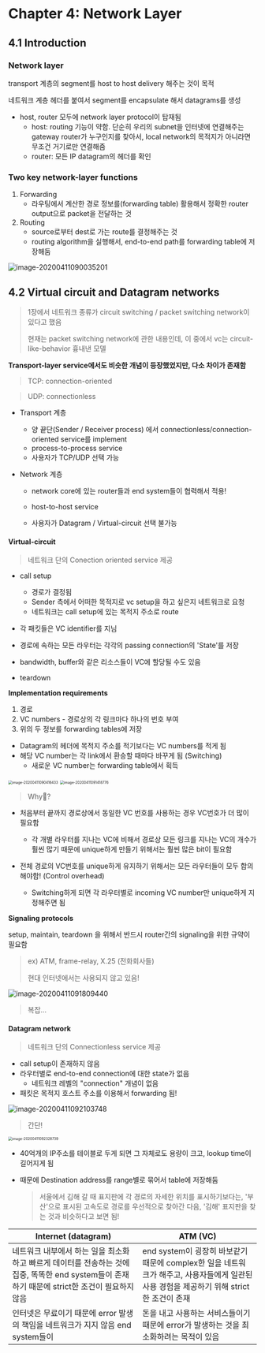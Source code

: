 # Chapter 4: Network Layer





## 4.1 Introduction



### Network layer

transport 계층의 segment를 host to host delivery 해주는 것이 목적

네트워크 계층 헤더를 붙여서 segment를 encapsulate 해서 datagrams를 생성

- host, router 모두에 network layer protocol이 탑재됨
  - host: routing 기능이 약함. 단순히 우리의 subnet을 인터넷에 연결해주는 gateway router가 누구인지를 찾아서, local network의 목적지가 아니라면 무조건 거기로만 연결해줌
  - router: 모든 IP datagram의 헤더를 확인



### Two key network-layer functions

1. Forwarding
   - 라우팅에서 계산한 경로 정보를(forwarding table) 활용해서 정확한 router output으로 packet을 전달하는 것
2. Routing
   - source로부터 dest로 가는 route를 결정해주는 것
   - routing algorithm을 실행해서, end-to-end path를 forwarding table에 저장해둠



![image-20200411090035201](../images/4-1-1.png)





## 4.2 Virtual circuit and Datagram networks

> 1장에서 네트워크 종류가 circuit switching / packet switching network이 있다고 했음
>
> 현재는 packet switching network에 관한 내용인데, 이 중에서 vc는 circuit-like-behavior 흉내낸 모델



**Transport-layer service에서도 비슷한 개념이 등장했었지만, 다소 차이가 존재함**

>  TCP: connection-oriented

> UDP: connectionless

- Transport 계층
  - 양 끝단(Sender / Receiver process) 에서 connectionless/connection-oriented service를 implement
  - process-to-process service
  - 사용자가 TCP/UDP 선택 가능

- Network 계층 

  - network core에 있는 router들과 end system들이 협력해서 적용!

  - host-to-host service
  - 사용자가 Datagram / Virtual-circuit 선택 불가능



#### Virtual-circuit

> 네트워크 단의 Conection oriented service 제공



- call setup
  - 경로가 결정됨
  - Sender 측에서 어떠한 목적지로 vc setup을 하고 싶은지 네트워크로 요청
  - 네트워크는 call setup에 있는 목적지 주소로 route
- 각 패킷들은 VC identifier를 지님
- 경로에 속하는 모든 라우터는 각각의 passing connection의 'State'를 저장
- bandwidth, buffer와 같은 리소스들이 VC에 할당될 수도 있음

- teardown



**Implementation requirements**

1. 경로
2. VC numbers - 경로상의 각 링크마다 하나의 번호 부여
3. 위의 두 정보를 forwarding tables에 저장

- Datagram의 헤더에 목적지 주소를 적기보다는 VC numbers를 적게 됨
- 해당 VC number는 각 link에서 환승할 때마다 바꾸게 됨 (Switching)
  - 새로운 VC number는 forwarding table에서 획득

<img src="../images/4-1-2.png" alt="image-20200411090416433" style="zoom:50%;" />

<img src="../images/4-1-3.png" alt="image-20200411091418776" style="zoom:50%;" />



> Why?

- 처음부터 끝까지 경로상에서 동일한 VC 번호를 사용하는 경우 VC번호가 더 많이 필요함
  - 각 개별 라우터를 지나는 VC에 비해서 경로상 모든 링크를 지나는 VC의 개수가 훨씬 많기 때문에 unique하게 만들기 위해서는 훨씬 많은 bit이 필요함

- 전체 경로의 VC번호를 unique하게 유지하기 위해서는 모든 라우터들이 모두 합의해야함! (Control overhead)
  - Switching하게 되면 각 라우터별로 incoming VC number만 unique하게 지정해주면 됨



**Signaling protocols**

setup, maintain, teardown 을 위해서 반드시 router간의 signaling을 위한 규약이 필요함

> ex) ATM, frame-relay, X.25 (전화회사들)
>
> 현대 인터넷에서는 사용되지 않고 있음!



![image-20200411091809440](../images/4-1-4.png)

> 복잡...





#### Datagram network

>  네트워크 단의 Connectionless service 제공

- call setup이 존재하지 않음
- 라우터별로 end-to-end connection에 대한 state가 없음
  - 네트워크 레벨의 "connection" 개념이 없음
- 패킷은 목적지 호스트 주소를 이용해서 forwarding 됨!

![image-20200411092103748](../images/4-1-5.png)

> 간단!



<img src="../images/4-1-6.png" alt="image-20200411092328739" style="zoom:50%;" />

- 40억개의 IP주소를 테이블로 두게 되면 그 자체로도 용량이 크고, lookup time이 길어지게 됨

- 때문에 Destination address를 range별로 묶어서 table에 저장해둠

  > 서울에서 김해 갈 때 표지판에 각 경로의 자세한 위치를 표시하기보다는, '부산'으로 표시된 고속도로 경로를 우선적으로 찾아간 다음, '김해' 표지판을 찾는 것과 비슷하다고 보면 됨!



| Internet (datagram)                                          | ATM (VC)                                                     |
| ------------------------------------------------------------ | ------------------------------------------------------------ |
| 네트워크 내부에서 하는 일을 최소화하고 빠르게 데이터를 전송하는 것에 집중, 똑똑한 end system들이 존재하기 때문에 strict한 조건이 필요하지 않음 | end system이 굉장히 바보같기 때문에 complex한 일을 네트워크가 해주고, 사용자들에게 일관된 사용 경험을 제공하기 위해 strict한 조건이 존재 |
| 인터넷은 무료이기 때문에 error 발생의 책임을 네트워크가 지지 않음 end system들이 | 돈을 내고 사용하는 서비스들이기 때문에 error가 발생하는 것을 최소화하려는 목적이 있음 |



